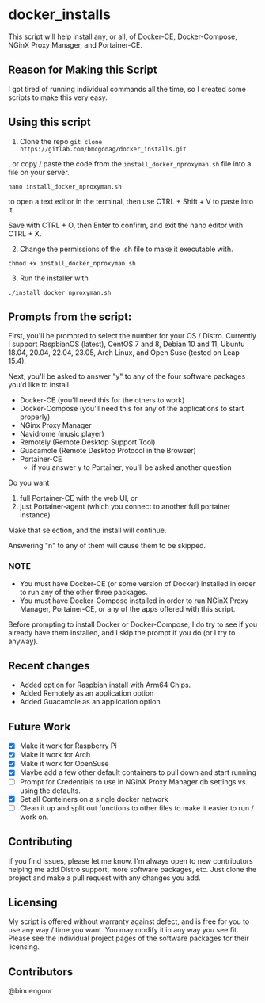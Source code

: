 # docker_installs
This script will help install any, or all, of Docker-CE, Docker-Compose, NGinX Proxy Manager, and Portainer-CE.

## Reason for Making this Script
I got tired of running individual commands all the time, so I created some scripts to make this very easy. 

## Using this script

1. Clone the repo
`git clone https://gitlab.com/bmcgonag/docker_installs.git`

, or copy / paste the code from the `install_docker_nproxyman.sh` file into a file on your server. 

`nano install_docker_nproxyman.sh`

to open a text editor in the terminal, then use CTRL + Shift + V to paste into it.

Save with CTRL + O, then Enter to confirm, and exit the nano editor with CTRL + X.

2. Change the permissions of the .sh file to make it executable with.

`chmod +x install_docker_nproxyman.sh`

3. Run the installer with

`./install_docker_nproxyman.sh`

## Prompts from the script:
First, you'll be prompted to select the number for your OS / Distro.  Currently I support RaspbianOS (latest), CentOS 7 and 8, Debian 10 and 11, Ubuntu 18.04, 20.04, 22.04, 23.05, Arch Linux, and Open Suse (tested on Leap 15.4). 

Next, you'll be asked to answer "y" to any of the four software packages you'd like to install. 
- Docker-CE (you'll need this for the others to work)
- Docker-Compose (you'll need this for any of the applications to start properly)
- NGinx Proxy Manager
- Navidrome (music player)
- Remotely (Remote Desktop Support Tool)
- Guacamole (Remote Desktop Protocol in the Browser)
- Portainer-CE
  - if you answer y to Portainer, you'll be asked another question

Do you want 
  1. full Portainer-CE with the web UI, or 
  2. just Portainer-agent (which you connect to another full portainer instance). 

Make that selection, and the install will continue.

Answering "n" to any of them will cause them to be skipped.

### NOTE
* You must have Docker-CE (or some version of Docker) installed in order to run any of the other three packages.
* You must have Docker-Compose installed in order to run NGinX Proxy Manager, Portainer-CE, or any of the apps offered with this script.

Before prompting to install Docker or Docker-Compose, I do try to see if you already have them installed, and I skip the prompt if you do (or I try to anyway).

## Recent changes
- Added option for Raspbian install with Arm64 Chips.
- Added Remotely as an application option
- Added Guacamole as an application option

## Future Work
- [X] Make it work for Raspberry Pi
- [X] Make it work for Arch
- [X] Make it work for OpenSuse
- [X] Maybe add a few other default containers to pull down and start running
- [ ] Prompt for Credentials to use in NGinX Proxy Manager db settings vs. using the defaults.
- [X] Set all Conteiners on a single docker network
- [ ] Clean it up and split out functions to other files to make it easier to run / work on.

## Contributing
If you find issues, please let me know. I'm always open to new contributors helping me add Distro support, more software packages, etc.  Just clone the project and make a pull request with any changes you add. 

## Licensing
My script is offered without warranty against defect, and is free for you to use any way / time you want.  You may modify it in any way you see fit.  Please see the individual project pages of the software packages for their licensing.

## Contributors
@binuengoor
